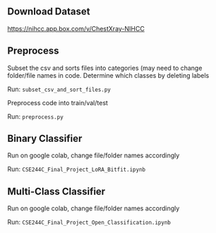 ## Download Dataset
https://nihcc.app.box.com/v/ChestXray-NIHCC

## Preprocess 
Subset the csv and sorts files into categories (may need to change folder/file names in code.
Determine which classes by deleting labels 

Run: ```subset_csv_and_sort_files.py```

Preprocess code into train/val/test

Run: ```preprocess.py```

## Binary Classifier
Run on google colab, change file/folder names accordingly

Run: ```CSE244C_Final_Project_LoRA_Bitfit.ipynb```

## Multi-Class Classifier
Run on google colab, change file/folder names accordingly

Run: ```CSE244C_Final_Project_Open_Classification.ipynb```
